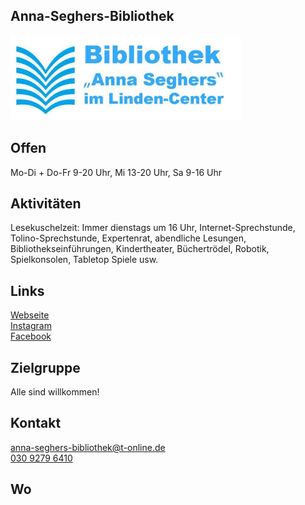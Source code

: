 ## Anna-Seghers-Bibliothek
<img id="topmedia" src="Freizeit/Images/logo.jpg" />

## Offen
Mo-Di + Do-Fr 9-20 Uhr, Mi 13-20 Uhr, Sa 9-16 Uhr

## Aktivitäten
<p id="activities">
Lesekuschelzeit: Immer dienstags um 16 Uhr, Internet-Sprechstunde, Tolino-Sprechstunde, Expertenrat, abendliche Lesungen, Bibliothekseinführungen, Kindertheater, Büchertrödel, Robotik, Spielkonsolen, Tabletop Spiele usw.
</p>

## Links
<a target="_blank" href="https://www.berlin.de/ba-lichtenberg/auf-einen-blick/buergerservice/bildung/artikel.298017.php">Webseite</a><br>
<a target="_blank" href="https://www.instagram.com/annaseghersbibliothek/">Instagram</a><br>
<a target="_blank" href="https://www.facebook.com/pg/stadtbibliothek.berlin.lichtenberg/about/?ref=page_internal">Facebook</a>

## Zielgruppe
Alle sind willkommen!

## Kontakt
[anna-seghers-bibliothek@t-online.de](mailto:anna-seghers-bibliothek@t-online.de)<br> 
<a href="tel:+493092796410">030 9279 6410</a>

## Wo
<div id="gmap"></div>
<script>window.onload = showMap('Prerower Platz 2, 13051 Berlin', 0, 'gmap_mini')</script>
